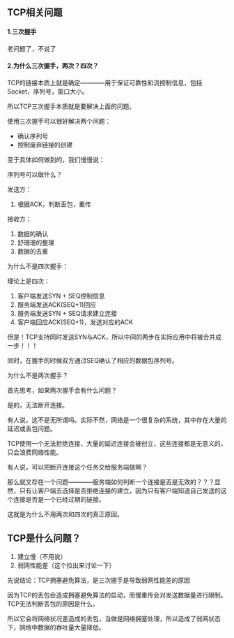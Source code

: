 ## TCP相关问题
#### 1.三次握手
老问题了，不说了

#### 2.为什么三次握手，两次？四次？
TCP的链接本质上就是确定————用于保证可靠性和流控制信息，包括Socket，序列号，窗口大小。

所以TCP三次握手本质就是要解决上面的问题。

使用三次握手可以很好解决两个问题：
* 确认序列号
* 控制废弃链接的创建

至于具体如何做到的，我们慢慢说：

序列号可以做什么？

发送方：
1. 根据ACK，判断丢包，重传

接收方：
1. 数据的确认
2. 舒珊珊的整理
3. 数据的去重

为什么不是四次握手：

理论上是四次：
1. 客户端发送SYN + SEQ控制信息
2. 服务端发送ACK(SEQ+1)回应
3. 服务端发送SYN + SEQ请求建立连接
4. 客户端回应ACK(SEQ+1)，发送对应的ACK

但是！TCP支持同时发送SYN与ACK，所以中间的两步在实际应用中将被合并成一步！！！

同时，在握手的时候双方通过SEQ确认了相应的数据包序列号。

为什么不是两次握手？

首先思考，如果两次握手会有什么问题？

是的，无法断开连接。

有人说，这不是无所谓吗。实际不然，网络是一个很复杂的系统，其中存在大量的延迟或丢包问题。

TCP使用一个无法拒绝连接，大量的延迟连接会被创立，这些连接都是无意义的，只会浪费网络性能。

有人说，可以把断开连接这个任务交给服务端做啊？

那么就又存在一个问题————服务端如何判断一个连接是否是无效的？？？显然，只有让客户端去选择是否拒绝连接的建立，因为只有客户端知道自己发送的这个连接是否是一个已经过期的链接。

这就是为什么不用两次和四次的真正原因。

## TCP是什么问题？
1. 建立慢（不用说）
2. 弱网性能差（这个拉出来讨论一下）

先说结论：TCP拥塞避免算法，是三次握手是导致弱网性能差的原因

因为TCP的丢包会造成拥塞避免算法的启动，而慢重传会对发送数据量进行限制。TCP无法判断丢包的原因是什么。

所以它会将网络状况差造成的丢包，当做是网络拥塞处理，所以造成了弱网状态下，网络中数据的吞吐量大量降低。